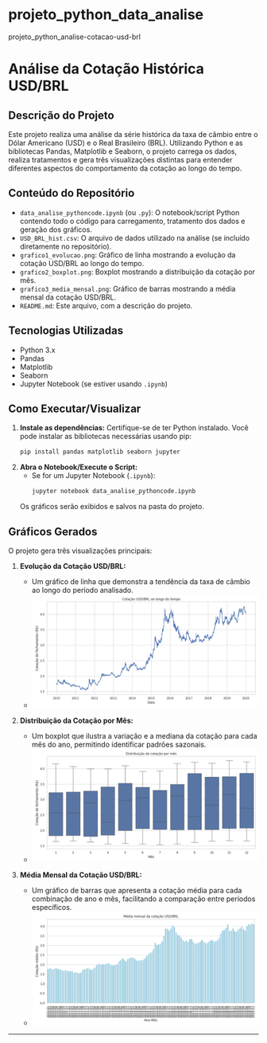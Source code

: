 # projeto_python_data_analise
projeto_python_analise-cotacao-usd-brl

# Análise da Cotação Histórica USD/BRL

## Descrição do Projeto

Este projeto realiza uma análise da série histórica da taxa de câmbio entre o Dólar Americano (USD) e o Real Brasileiro (BRL). Utilizando Python e as bibliotecas Pandas, Matplotlib e Seaborn, o projeto carrega os dados, realiza tratamentos e gera três visualizações distintas para entender diferentes aspectos do comportamento da cotação ao longo do tempo.

## Conteúdo do Repositório

* `data_analise_pythoncode.ipynb` (ou `.py`): O notebook/script Python contendo todo o código para carregamento, tratamento dos dados e geração dos gráficos.
* `USD_BRL_hist.csv`: O arquivo de dados utilizado na análise (se incluído diretamente no repositório).
* `grafico1_evolucao.png`: Gráfico de linha mostrando a evolução da cotação USD/BRL ao longo do tempo.
* `grafico2_boxplot.png`: Boxplot mostrando a distribuição da cotação por mês.
* `grafico3_media_mensal.png`: Gráfico de barras mostrando a média mensal da cotação USD/BRL.
* `README.md`: Este arquivo, com a descrição do projeto.

## Tecnologias Utilizadas

* Python 3.x
* Pandas
* Matplotlib
* Seaborn
* Jupyter Notebook (se estiver usando `.ipynb`)

## Como Executar/Visualizar

1.  **Instale as dependências:**
    Certifique-se de ter Python instalado. Você pode instalar as bibliotecas necessárias usando pip:
    ```bash
    pip install pandas matplotlib seaborn jupyter
    ```
2.  **Abra o Notebook/Execute o Script:**
    * Se for um Jupyter Notebook (`.ipynb`):
        ```bash
        jupyter notebook data_analise_pythoncode.ipynb
        ```
    Os gráficos serão exibidos e salvos na pasta do projeto.

## Gráficos Gerados

O projeto gera três visualizações principais:

1.  **Evolução da Cotação USD/BRL:**
    * Um gráfico de linha que demonstra a tendência da taxa de câmbio ao longo do período analisado.
    * ![Evolução da Cotação](grafico1_evolucao.png)

2.  **Distribuição da Cotação por Mês:**
    * Um boxplot que ilustra a variação e a mediana da cotação para cada mês do ano, permitindo identificar padrões sazonais.
    * ![Boxplot Mensal](grafico2_boxplot.png)

3.  **Média Mensal da Cotação USD/BRL:**
    * Um gráfico de barras que apresenta a cotação média para cada combinação de ano e mês, facilitando a comparação entre períodos específicos.
    * ![Média Mensal](grafico3_media_mensal.png)

---
